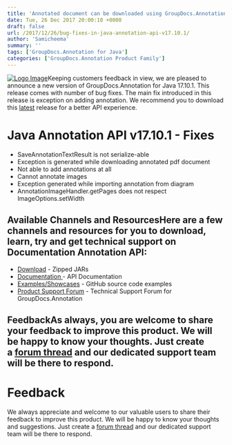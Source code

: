 ```yaml
---
title: 'Annotated document can be downloaded using GroupDocs.Annotation for Java 17.10.1'
date: Tue, 26 Dec 2017 20:00:10 +0000
draft: false
url: /2017/12/26/bug-fixes-in-java-annotation-api-v17.10.1/
author: 'Samicheema'
summary: ''
tags: ['GroupDocs.Annotation for Java']
categories: ['GroupDocs.Annotation Product Family']
---
```


[![Logo Image](https://blog.groupdocs.com/wp-content/uploads/sites/4/2016/12/groupdocs-annotation-java.png)](https://products.groupdocs.com/annotation/java)Keeping customers feedback in view, we are pleased to announce a new version of GroupDocs.Annotation for Java 17.10.1. This release comes with number of bug fixes. The main fix introduced in this release is exception on adding annotation. We recommend you to download this [latest](https://downloads.groupdocs.com/annotation/java) release for a better API experience.

# Java Annotation API v17.10.1 - Fixes

*   SaveAnnotationTextResult is not serialize-able
*   Exception is generated while downloading annotated pdf document
*   Not able to add annotations at all
*   Cannot annotate images
*   Exception generated while importing annotation from diagram
*   AnnotationImageHandler.getPages does not respect ImageOptions.setWidth

## Available Channels and ResourcesHere are a few channels and resources for you to download, learn, try and get technical support on **Documentation Annotation API**:

*   [Download](https://downloads.groupdocs.com/annotation/java) - Zipped JARs
*   [Documentation ](https://docs.groupdocs.com/display/annotationjava/Home)\- API Documentation
*   [Examples/Showcases](https://github.com/groupdocs-annotation/GroupDocs.Annotation-for-java "examples,showcases") - GitHub source code examples
*   [Product Support Forum](https://forum.groupdocs.com/c/annotation "Support forum") - Technical Support Forum for GroupDocs.Annotation

## FeedbackAs always, you are welcome to share your feedback to improve this product. We will be happy to know your thoughts. Just create a [forum thread](https://forum.groupdocs.com/c/annotation) and our dedicated support team will be there to respond.

# Feedback

We always appreciate and welcome to our valuable users to share their feedback to improve this product. We will be happy to know your thoughts and suggestions. Just create a [forum thread](https://forum.groupdocs.com/c/annotation) and our dedicated support team will be there to respond.





